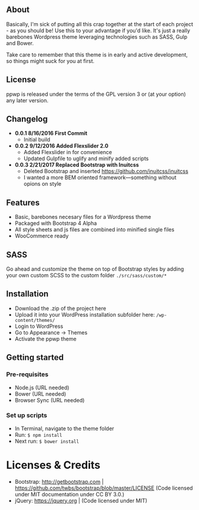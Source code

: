 ## About

Basically, I'm sick of putting all this crap together at the start of each project - as you should be! Use this to your advantage if you'd like. It's just a really barebones Wordpress theme leveraging technologies such as SASS, Gulp and Bower.

Take care to remember that this theme is in early and active development, so things might suck for you at first.

## License
ppwp is released under the terms of the GPL version 3 or (at your option) any later version.

## Changelog
- **0.0.1 8/16/2016 First Commit**
	- Initial build
- **0.0.2 9/12/2016 Added Flexslider 2.0**
	- Added Flexslider in for convenience
	- Updated Gulpfile to uglify and minify added scripts
- **0.0.3 2/21/2017 Replaced Bootstrap with Inuitcss**
	- Deleted Bootstrap and inserted https://github.com/inuitcss/inuitcss
	- I wanted a more BEM oriented framework—something without opions on style

## Features

- Basic, barebones necesary files for a Wordpress theme
- Packaged with Bootstrap 4 Alpha
- All style sheets and js files are combined into minified single files
- WooCommerce ready

## SASS

Go ahead and customize the theme on top of Bootstrap styles by adding your own custom SCSS to the custom folder `./src/sass/custom/*`

## Installation

- Download the .zip of the project here
- Upload it into your WordPress installation subfolder here: `/wp-content/themes/`
- Login to WordPress
- Go to Appearance &#8594; Themes
- Activate the ppwp theme

## Getting started

### Pre-requisites
- Node.js (URL needed)
- Bower (URL needed)
- Browser Sync (URL needed)

### Set up scripts
- In Terminal, navigate to the theme folder
- Run: `$ npm install` 
- Next run: `$ bower install` 

Licenses & Credits
=
- Bootstrap: http://getbootstrap.com | https://github.com/twbs/bootstrap/blob/master/LICENSE (Code licensed under MIT documentation under CC BY 3.0.)
- jQuery: https://jquery.org | (Code licensed under MIT)
